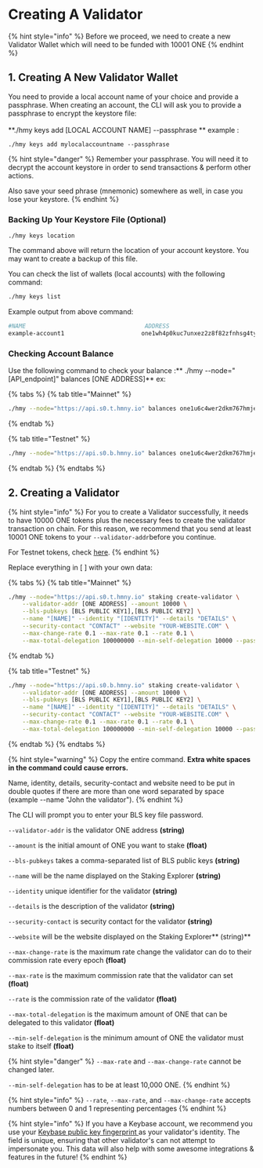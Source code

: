 # Creating A Validator

{% hint style="info" %}
Before we proceed, we need to create a new Validator Wallet which will need to be funded with 10001 ONE
{% endhint %}

## 1. Creating A New Validator Wallet <a href="new-local-account-creation" id="new-local-account-creation"></a>

You need to provide a local account name of your choice and provide a passphrase. When creating an account, the CLI will ask you to provide a passphrase to encrypt the keystore file:\
\
**./hmy keys add \[LOCAL ACCOUNT NAME] --passphrase ** example :&#x20;

```
./hmy keys add mylocalaccountname --passphrase
```

{% hint style="danger" %}
Remember your passphrase. You will need it to decrypt the account keystore in order to send transactions & perform other actions.

Also save your seed phrase (mnemonic) somewhere as well, in case you lose your keystore.
{% endhint %}

### Backing Up Your Keystore File (Optional)

```
./hmy keys location
```

The command above will return the location of your account keystore. You may want to create a backup of this file.‌

You can check the list of wallets (local accounts) with the following command:

```bash
./hmy keys list
```

Example output from above command:

```bash
#NAME                                  ADDRESS
example-account1                      one1wh4p0kuc7unxez2z8f82zfnhsg4ty6dupqyjt2
```

### Checking Account Balance

Use the following command to check your balance :** ./hmy --node="\[API\_endpoint]" balances \[ONE ADDRESS]** ex:

{% tabs %}
{% tab title="Mainnet" %}
```bash
./hmy --node="https://api.s0.t.hmny.io" balances one1u6c4wer2dkm767hmjeehnwu6tqqur62gx9vqsd
```
{% endtab %}

{% tab title="Testnet" %}
```bash
./hmy --node="https://api.s0.b.hmny.io" balances one1u6c4wer2dkm767hmjeehnwu6tqqur62gx9vqsd
```
{% endtab %}
{% endtabs %}

## 2. Creating a Validator <a href="creating-a-validator" id="creating-a-validator"></a>

{% hint style="info" %}
For you to create a Validator successfully, it needs to have 10000 ONE tokens plus the necessary fees to create the validator transaction on chain. For this reason, we recommend that you send at least 10001 ONE tokens to your `--validator-addr`before you continue.

For Testnet tokens, check [here](../../developers/network-and-faucets.md#faucets).
{% endhint %}

Replace everything in \[ ] with your own data:

{% tabs %}
{% tab title="Mainnet" %}
```bash
./hmy --node="https://api.s0.t.hmny.io" staking create-validator \
    --validator-addr [ONE ADDRESS] --amount 10000 \
    --bls-pubkeys [BLS PUBLIC KEY1],[BLS PUBLIC KEY2] \
    --name "[NAME]" --identity "[IDENTITY]" --details "DETAILS" \
    --security-contact "CONTACT" --website "YOUR-WEBSITE.COM" \
    --max-change-rate 0.1 --max-rate 0.1 --rate 0.1 \
    --max-total-delegation 100000000 --min-self-delegation 10000 --passphrase
```
{% endtab %}

{% tab title="Testnet" %}
```bash
./hmy --node="https://api.s0.b.hmny.io" staking create-validator \
    --validator-addr [ONE ADDRESS] --amount 10000 \
    --bls-pubkeys [BLS PUBLIC KEY1],[BLS PUBLIC KEY2] \
    --name "[NAME]" --identity "[IDENTITY]" --details "DETAILS" \
    --security-contact "CONTACT" --website "YOUR-WEBSITE.COM" \
    --max-change-rate 0.1 --max-rate 0.1 --rate 0.1 \
    --max-total-delegation 100000000 --min-self-delegation 10000 --passphrase
```
{% endtab %}
{% endtabs %}

{% hint style="warning" %}
Copy the entire command. **Extra white spaces in the command could cause errors.**

Name, identity, details, security-contact and website need to be put in double quotes if there are more than one word separated by space (example --name "John the validator").
{% endhint %}

The CLI will prompt you to enter your BLS key file password.

`--validator-addr` is the validator ONE address **(string)**

`--amount` is the initial amount of ONE you want to stake **(float)**

`--bls-pubkeys` takes a comma-separated list of BLS public keys **(string)**

`--name` will be the name displayed on the Staking Explorer **(string)**

`--identity` unique identifier for the validator **(string)**

`--details` is the description of the validator **(string)**

`--security-contact` is security contact for the validator **(string)**

`--website` will be the website displayed on the Staking Explorer** (string)**

`--max-change-rate` is the maximum rate change the validator can do to their commission rate every epoch **(float)**

`--max-rate` is the maximum commission rate that the validator can set **(float)**

`--rate` is the commission rate of the validator **(float)**

`--max-total-delegation` is the maximum amount of ONE that can be delegated to this validator **(float)**

`--min-self-delegation` is the minimum amount of ONE the validator must stake to itself **(float)**

{% hint style="danger" %}
`--max-rate` and `--max-change-rate` cannot be changed later.

`--min-self-delegation` has to be at least 10,000 ONE.
{% endhint %}

{% hint style="info" %}
`--rate`, `--max-rate`, and `--max-change-rate` accepts numbers between 0 and 1 representing percentages
{% endhint %}

{% hint style="info" %}
If you have a Keybase account, we recommend you use your [Keybase public key fingerprint ](managing-a-validator/adding-a-validator-logo.md#using-keybase-recommended)as your validator's identity. The field is unique, ensuring that other validator's can not attempt to impersonate you. This data will also help with some awesome integrations & features in the future!
{% endhint %}
